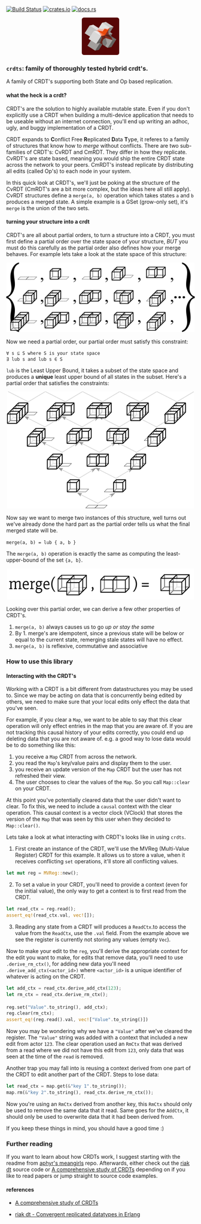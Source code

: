 [![Build Status](https://travis-ci.org/rust-crdt/rust-crdt.svg?branch=master)](https://travis-ci.org/rust-crdt/rust-crdt)
[![crates.io](http://meritbadge.herokuapp.com/crdts)](https://crates.io/crates/crdts)
[![docs.rs](https://docs.rs/crdts/badge.svg)](https://docs.rs/crdts)

<p align="center"><img width="100" src="art/logo.png"/></p>

### `crdts`: family of thoroughly tested hybrid crdt's.

A family of CRDT's supporting both State and Op based replication. 

#### what the heck is a crdt?
CRDT's are the solution to highly available mutable state. Even if you don't explicitly use a CRDT when building a multi-device application that needs to be useable without an internet connection, you'll end up writing an adhoc, ugly, and buggy implementation of a CRDT.

CRDT expands to **C**onflict Free **R**eplicated **D**ata **T**ype, it referes to a family of structures that know how to *merge* without conflicts. There are two sub-families of CRDT's: CvRDT and CmRDT. They differ in how they replicate. CvRDT's are state based, meaning you would ship the entire CRDT state across the network to your peers. CmRDT's instead replicate by distributing all edits (called Op's) to each node in your system.

In this quick look at CRDT's, we'll just be poking at the structure of the CvRDT (CmRDT's are a bit more complex, but the ideas here all still apply). CvRDT structures define a `merge(a, b)` operation which takes states `a` and `b` produces a merged state. A simple example is a GSet (grow-only set), it's `merge` is the union of the two sets.


#### turning your structure into a crdt

CRDT's are all about partial orders, to turn a structure into a CRDT, you must first define a partial order over the state space of your structure, *BUT* you must do this carefully as the partial order also defines how your merge behaves. For example lets take a look at the state space of this structure:

<p align="center"><img src="art/crdt_statespace.png" /></p>

Now we need a partial order, our partial order must satisfy this constraint:

```
∀ s ⊆ S where S is your state space
∃ lub s and lub s ∈ S
```
`lub` is the Least Upper Bound, it takes a subset of the state space and produces a **unique** least upper bound of all states in the subset. Here's a partial order that satisfies the constraints:

<p align="center"><img src="art/crdt_partial_order.png" /></p>

Now say we want to merge two instances of this structure, well turns out we've already done the hard part as the partial order tells us what the final merged state will be.

`merge(a, b) = lub { a, b }`

The `merge(a, b)` operation is exactly the same as computing the least-upper-bound of the set `{a, b}`.

<p align="center"><img src="art/crdt_merge.png" /></p>

Looking over this partial order, we can derive a few other properties of CRDT's.
1. `merge(a, b)` always causes us to go *up or stay the same*
2. By 1. merge's are idempotent, since a previous state will be below or equal to the current state, remerging stale states will have no effect.
3. `merge(a, b)` is reflexive, commutative and associative

### How to use this library
#### Interacting with the CRDT's
Working with a CRDT is a bit different from datastructures you may be used to. Since we may be acting on data that is concurrently being edited by others, we need to make sure that your local edits only effect the data that you've seen.

For example, if you clear a `Map`, we want to be able to say that this clear operation will only effect entries in the map that you are aware of. If you are not tracking this causal history of your edits correctly, you could end up deleting data that you are not aware of. e.g. a good way to lose data would be to do something like this:
1. you receive a `Map` CRDT from across the network.
2. you read the `Map`'s key/value pairs and display them to the user.
3. you receive an update version of the `Map` CRDT but the user has not refreshed their view.
4. The user chooses to clear the values of the `Map`. So you call `Map::clear` on your CRDT.

At this point you've potentially cleared data that the user didn't want to clear. To fix this, we need to include a `causal` context with the clear operation. This causal context is a vector clock (VClock) that stores the version of the `Map` that was seen by this user when they decided to `Map::clear()`.

Lets take a look at what interacting with CRDT's looks like in using `crdts`.

1. First create an instance of the CRDT, we'll use the MVReg (Multi-Value Register) CRDT for this example. It allows us to store a value, when it receives conflicting `set` operations, it'll store all conflicting values.
``` rust
let mut reg = MVReg::new();
```
2. To set a value in your CRDT, you'll need to provide a context (even for the initial value), the only way to get a context is to first read from the CRDT.
``` rust
let read_ctx = reg.read();
assert_eq!(read_ctx.val, vec![]);
```
3. Reading any state from a CRDT will produces a `ReadCtx`.to access the value from the `ReadCtx`, use the `.val` field. From the example above we see the register is currently not storing any values (empty `Vec`).

Now to make your edit to the `reg`, you'll derive the appropriate context for the edit you want to make, for edits that remove data, you'll need to use `.derive_rm_ctx()`, for adding new data you'll need `.derive_add_ctx(<actor_id>)` where `<actor_id>` is a unique identifier of whatever is acting on the CRDT.

``` rust
let add_ctx = read_ctx.derive_add_ctx(123);
let rm_ctx = read_ctx.derive_rm_ctx();

reg.set("Value".to_string(), add_ctx);
reg.clear(rm_ctx);
assert_eq!(reg.read().val, vec!["Value".to_string()])
```

Now you may be wondering why we have a `"Value"` after we've cleared the register. The `"Value"` string was added with a context that included a new edit from actor `123`. The clear operation used an `RmCtx` that was derived from a read where we did not have this edit from `123`, only data that was seen at the time of the `read` is removed.

Another trap you may fall into is reusing a context derived from one part of the CRDT to edit another part of the CRDT.
Steps to lose data:
``` rust
let read_ctx = map.get(&"key 1".to_string());
map.rm(&"key 2".to_string(), read_ctx.derive_rm_ctx());
```
Now you're using an `RmCtx` derived from another key, this `RmCtx` should only be used to remove the same data that it read. Same goes for the `AddCtx`, it should only be used to overwrite data that it had been derived from.

If you keep these things in mind, you should have a good time :)

### Further reading
If you want to learn about how CRDTs work, I suggest starting with the readme from [aphyr's meangirls](https://github.com/aphyr/meangirls) repo.
Afterwards, either check out the [riak dt](https://github.com/basho/riak_dt) source code or [A comprehensive study of CRDTs](https://hal.inria.fr/file/index/docid/555588/filename/techreport.pdf) depending on if you like to read papers or jump straight to source code examples.

#### references

- [A comprehensive study of CRDTs](https://hal.inria.fr/file/index/docid/555588/filename/techreport.pdf)

- [riak dt - Convergent replicated datatypes in Erlang](https://github.com/basho/riak_dt)
